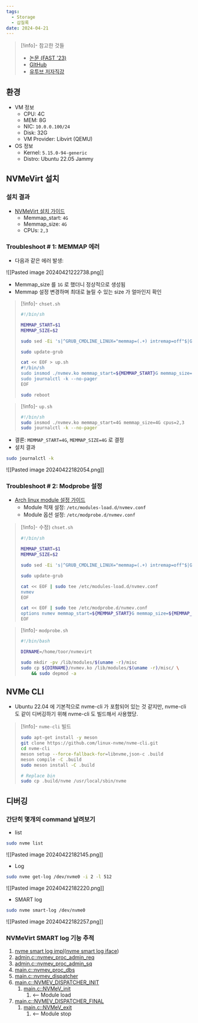 ```yaml
---
tags:
  - Storage
  - 삽질록
date: 2024-04-21
---
```

> [!info]- 참고한 것들
> - [논문 (FAST '23)](https://www.usenix.org/conference/fast23/presentation/kim-sang-hoon)
> - [GItHub](https://github.com/snu-csl/nvmevirt)
> - [유투브 저자직강](https://youtu.be/eV7vQyg46zc?si=USiYITI09Sdz01YZ)

## 환경

- VM 정보
	- CPU: 4C
	- MEM: 8G
	- NIC: `10.0.0.100/24`
	- Disk: 32G
	- VM Provider: Libvirt (QEMU)
- OS 정보
	- Kernel: `5.15.0-94-generic`
	- Distro: Ubuntu 22.05 Jammy

## NVMeVirt 설치

### 설치 결과

- [NVMeVirt 설치 가이드](https://github.com/snu-csl/nvmevirt?tab=readme-ov-file#installation)
	- Memmap_start: `4G`
	- Memmap_size: `4G`
	- CPUs: `2,3`

### Troubleshoot # 1: MEMMAP 에러

- 다음과 같은 에러 발생:

![[Pasted image 20240421222738.png]]

- Memmap_size 를 `1G` 로 했더니 정상적으로 생성됨
- Memmap 설정 변경하며 최대로 늘릴 수 있는 size 가 얼마인지 확인

> [!info]- `chset.sh`
> ```bash
> #!/bin/sh
> 
> MEMMAP_START=$1
> MEMMAP_SIZE=$2
> 
> sudo sed -Ei 's|^GRUB_CMDLINE_LINUX="memmap=(.+) intremap=off"$|GRUB_CMDLINE_LINUX="memmap='$MEMMAP_SIZE'G\\\\\\$'$MEMMAP_START'G intremap=off"|g' /etc/default/grub
> 
> sudo update-grub
> 
> cat << EOF > up.sh
> #!/bin/sh
> sudo insmod ./nvmev.ko memmap_start=${MEMMAP_START}G memmap_size=${MEMMAP_SIZE}G cpus=2,3
> sudo journalctl -k --no-pager
> EOF
> 
> sudo reboot
> ```

> [!info]- `up.sh`
> ```bash
> #!/bin/sh
> sudo insmod ./nvmev.ko memmap_start=4G memmap_size=4G cpus=2,3
> sudo journalctl -k --no-pager
> ```

- 결론: `MEMMAP_START=4G`, `MEMMAP_SIZE=4G` 로 결정
- 설치 결과

```bash
sudo journalctl -k
```

![[Pasted image 20240422182054.png]]

### Troubleshoot # 2: Modprobe 설정

- [Arch linux module 설정 가이드](https://wiki.archlinux.org/title/Kernel_module)
	- Module 적재 설정: `/etc/modules-load.d/nvmev.conf`
	- Module 옵션 설정: `/etc/modprobe.d/nvmev.conf`

> [!info]- 수정) `chset.sh`
> ```bash
> #!/bin/sh
> 
> MEMMAP_START=$1
> MEMMAP_SIZE=$2
> 
> sudo sed -Ei 's|^GRUB_CMDLINE_LINUX="memmap=(.+) intremap=off"$|GRUB_CMDLINE_LINUX="memmap='$MEMMAP_SIZE'G\\\\\\$'$MEMMAP_START'G intremap=off"|g' /etc/default/grub
> 
> sudo update-grub
> 
> cat << EOF | sudo tee /etc/modules-load.d/nvmev.conf
> nvmev
> EOF
> 
> cat << EOF | sudo tee /etc/modprobe.d/nvmev.conf
> options nvmev memmap_start=${MEMMAP_START}G memmap_size=${MEMMAP_SIZE}G cpus=2,3
> EOF
> ```

> [!info]- `modprobe.sh`
> ```bash
> #!/bin/bash
> 
> DIRNAME=/home/toor/nvmevirt
> 
> sudo mkdir -pv /lib/modules/$(uname -r)/misc
> sudo cp ${DIRNAME}/nvmev.ko /lib/modules/$(uname -r)/misc/ \
>     && sudo depmod -a
> ```

## NVMe CLI

- Ubuntu 22.04 에 기본적으로 nvme-cli 가 포함되어 있는 것 같지만, nvme-cli 도 같이 디버깅하기 위해 nvme-cli 도 빌드해서 사용했당.

> [!info]- `nvme-cli` 빌드
> ```bash
> sudo apt-get install -y meson
> git clone https://github.com/linux-nvme/nvme-cli.git
> cd nvme-cli
> meson setup --force-fallback-for=libnvme,json-c .build
> meson compile -C .build
> sudo meson install -C .build
>
> # Replace bin
> sudo cp .build/nvme /usr/local/sbin/nvme
> ```

## 디버깅

### 간단히 몇개의 command 날려보기

- list

```bash
sudo nvme list
```

![[Pasted image 20240422182145.png]]

- Log

```bash
sudo nvme get-log /dev/nvme0 -i 2 -l 512
```

![[Pasted image 20240422182220.png]]

- SMART log

```bash
sudo nvme smart-log /dev/nvme0
```

![[Pasted image 20240422182257.png]]

### NVMeVirt SMART log 기능 추적

1. [nvme smart log impl](https://github.com/snu-csl/nvmevirt/blob/main/admin.c#L180-L193)([nvme smart log iface](https://github.com/snu-csl/nvmevirt/blob/main/nvme.h#L218-L239))
2. [admin.c::nvmev_proc_admin_req](https://github.com/snu-csl/nvmevirt/blob/main/admin.c#L548-L596)
3. [admin.c::nvmev_proc_admin_sq](https://github.com/snu-csl/nvmevirt/blob/main/admin.c#L598-L617)
4. [main.c::nvmev_proc_dbs](https://github.com/snu-csl/nvmevirt/blob/main/main.c#L114-L157)
5. [main.c::nvmev_dispatcher](https://github.com/snu-csl/nvmevirt/blob/main/main.c#L159-L173)
6. [main.c::NVMEV_DISPATCHER_INIT](https://github.com/snu-csl/nvmevirt/blob/main/main.c#L175-L181)
	1. [main.c::NVMeV_init](https://github.com/snu-csl/nvmevirt/blob/main/main.c#L587-L630)
		1. <-- Module load
7. [main.c::NVMEV_DISPATCHER_FINAL](https://github.com/snu-csl/nvmevirt/blob/main/main.c#L183-L189)
	1. [main.c::NVMeV_exit](https://github.com/snu-csl/nvmevirt/blob/main/main.c#L632-L662)
		1. <-- Module stop